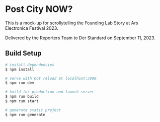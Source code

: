# Post City NOW?

This is a mock-up for scrollytelling the Founding Lab Story at Ars Electronica Festival 2023.

Delivered by the Reporters Team to Der Standard on September 11, 2023.

## Build Setup

```bash
# install dependencies
$ npm install

# serve with hot reload at localhost:3000
$ npm run dev

# build for production and launch server
$ npm run build
$ npm run start

# generate static project
$ npm run generate
```